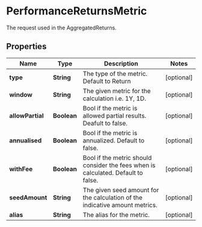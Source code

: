 

# PerformanceReturnsMetric

The request used in the AggregatedReturns.

## Properties

Name | Type | Description | Notes
------------ | ------------- | ------------- | -------------
**type** | **String** | The type of the metric. Default to Return |  [optional]
**window** | **String** | The given metric for the calculation i.e. 1Y, 1D. |  [optional]
**allowPartial** | **Boolean** | Bool if the metric is allowed partial results. Deafult to false. |  [optional]
**annualised** | **Boolean** | Bool if the metric is annualized. Default to false. |  [optional]
**withFee** | **Boolean** | Bool if the metric should consider the fees when is calculated. Default to false. |  [optional]
**seedAmount** | **String** | The given seed amount for the calculation of the indicative amount metrics. |  [optional]
**alias** | **String** | The alias for the metric. |  [optional]



